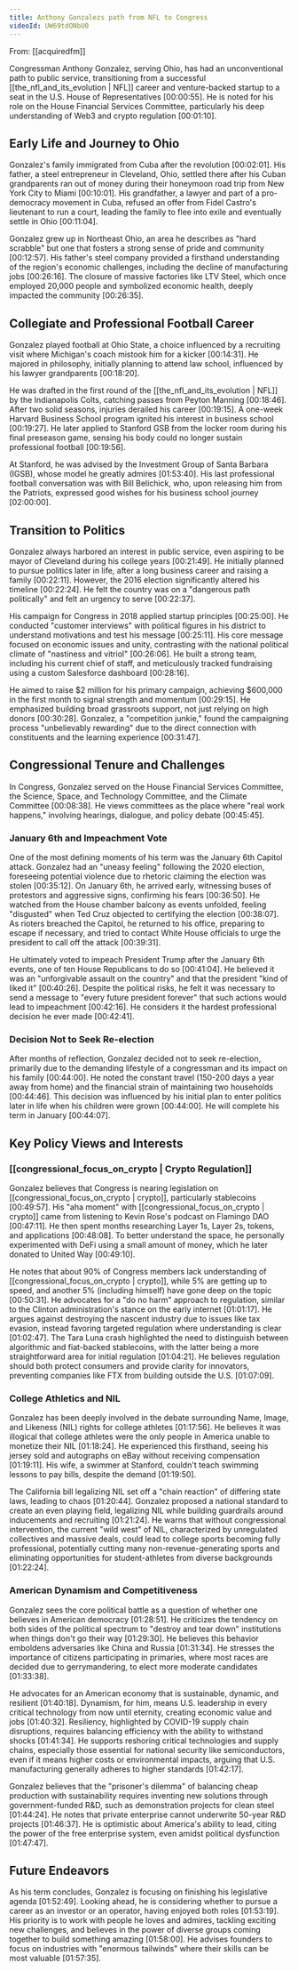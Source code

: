 ```yaml
---
title: Anthony Gonzalezs path from NFL to Congress
videoId: UW69tdONbU0
---
```


From: [[acquiredfm]] <br/> 

Congressman Anthony Gonzalez, serving Ohio, has had an unconventional path to public service, transitioning from a successful [[the_nfl_and_its_evolution | NFL]] career and venture-backed startup to a seat in the U.S. House of Representatives <a class="yt-timestamp" data-t="00:00:55">[00:00:55]</a>. He is noted for his role on the House Financial Services Committee, particularly his deep understanding of Web3 and crypto regulation <a class="yt-timestamp" data-t="00:01:10">[00:01:10]</a>.

## Early Life and Journey to Ohio

Gonzalez's family immigrated from Cuba after the revolution <a class="yt-timestamp" data-t="00:02:01">[00:02:01]</a>. His father, a steel entrepreneur in Cleveland, Ohio, settled there after his Cuban grandparents ran out of money during their honeymoon road trip from New York City to Miami <a class="yt-timestamp" data-t="00:10:01">[00:10:01]</a>. His grandfather, a lawyer and part of a pro-democracy movement in Cuba, refused an offer from Fidel Castro's lieutenant to run a court, leading the family to flee into exile and eventually settle in Ohio <a class="yt-timestamp" data-t="00:11:04">[00:11:04]</a>.

Gonzalez grew up in Northeast Ohio, an area he describes as "hard scrabble" but one that fosters a strong sense of pride and community <a class="yt-timestamp" data-t="00:12:57">[00:12:57]</a>. His father's steel company provided a firsthand understanding of the region's economic challenges, including the decline of manufacturing jobs <a class="yt-timestamp" data-t="00:26:16">[00:26:16]</a>. The closure of massive factories like LTV Steel, which once employed 20,000 people and symbolized economic health, deeply impacted the community <a class="yt-timestamp" data-t="00:26:35">[00:26:35]</a>.

## Collegiate and Professional Football Career

Gonzalez played football at Ohio State, a choice influenced by a recruiting visit where Michigan's coach mistook him for a kicker <a class="yt-timestamp" data-t="00:14:31">[00:14:31]</a>. He majored in philosophy, initially planning to attend law school, influenced by his lawyer grandparents <a class="yt-timestamp" data-t="00:18:20">[00:18:20]</a>.

He was drafted in the first round of the [[the_nfl_and_its_evolution | NFL]] by the Indianapolis Colts, catching passes from Peyton Manning <a class="yt-timestamp" data-t="00:18:46">[00:18:46]</a>. After two solid seasons, injuries derailed his career <a class="yt-timestamp" data-t="00:19:15">[00:19:15]</a>. A one-week Harvard Business School program ignited his interest in business school <a class="yt-timestamp" data-t="00:19:27">[00:19:27]</a>. He later applied to Stanford GSB from the locker room during his final preseason game, sensing his body could no longer sustain professional football <a class="yt-timestamp" data-t="00:19:56">[00:19:56]</a>.

At Stanford, he was advised by the Investment Group of Santa Barbara (IGSB), whose model he greatly admires <a class="yt-timestamp" data-t="01:53:40">[01:53:40]</a>. His last professional football conversation was with Bill Belichick, who, upon releasing him from the Patriots, expressed good wishes for his business school journey <a class="yt-timestamp" data-t="02:00:00">[02:00:00]</a>.

## Transition to Politics

Gonzalez always harbored an interest in public service, even aspiring to be mayor of Cleveland during his college years <a class="yt-timestamp" data-t="00:21:49">[00:21:49]</a>. He initially planned to pursue politics later in life, after a long business career and raising a family <a class="yt-timestamp" data-t="00:22:11">[00:22:11]</a>. However, the 2016 election significantly altered his timeline <a class="yt-timestamp" data-t="00:22:24">[00:22:24]</a>. He felt the country was on a "dangerous path politically" and felt an urgency to serve <a class="yt-timestamp" data-t="00:22:37">[00:22:37]</a>.

His campaign for Congress in 2018 applied startup principles <a class="yt-timestamp" data-t="00:25:00">[00:25:00]</a>. He conducted "customer interviews" with political figures in his district to understand motivations and test his message <a class="yt-timestamp" data-t="00:25:11">[00:25:11]</a>. His core message focused on economic issues and unity, contrasting with the national political climate of "nastiness and vitriol" <a class="yt-timestamp" data-t="00:26:06">[00:26:06]</a>. He built a strong team, including his current chief of staff, and meticulously tracked fundraising using a custom Salesforce dashboard <a class="yt-timestamp" data-t="00:28:16">[00:28:16]</a>.

He aimed to raise $2 million for his primary campaign, achieving $600,000 in the first month to signal strength and momentum <a class="yt-timestamp" data-t="00:29:15">[00:29:15]</a>. He emphasized building broad grassroots support, not just relying on high donors <a class="yt-timestamp" data-t="00:30:28">[00:30:28]</a>. Gonzalez, a "competition junkie," found the campaigning process "unbelievably rewarding" due to the direct connection with constituents and the learning experience <a class="yt-timestamp" data-t="00:31:47">[00:31:47]</a>.

## Congressional Tenure and Challenges

In Congress, Gonzalez served on the House Financial Services Committee, the Science, Space, and Technology Committee, and the Climate Committee <a class="yt-timestamp" data-t="00:08:38">[00:08:38]</a>. He views committees as the place where "real work happens," involving hearings, dialogue, and policy debate <a class="yt-timestamp" data-t="00:45:45">[00:45:45]</a>.

### January 6th and Impeachment Vote
One of the most defining moments of his term was the January 6th Capitol attack. Gonzalez had an "uneasy feeling" following the 2020 election, foreseeing potential violence due to rhetoric claiming the election was stolen <a class="yt-timestamp" data-t="00:35:12">[00:35:12]</a>. On January 6th, he arrived early, witnessing buses of protestors and aggressive signs, confirming his fears <a class="yt-timestamp" data-t="00:36:50">[00:36:50]</a>. He watched from the House chamber balcony as events unfolded, feeling "disgusted" when Ted Cruz objected to certifying the election <a class="yt-timestamp" data-t="00:38:07">[00:38:07]</a>. As rioters breached the Capitol, he returned to his office, preparing to escape if necessary, and tried to contact White House officials to urge the president to call off the attack <a class="yt-timestamp" data-t="00:39:31">[00:39:31]</a>.

He ultimately voted to impeach President Trump after the January 6th events, one of ten House Republicans to do so <a class="yt-timestamp" data-t="00:41:04">[00:41:04]</a>. He believed it was an "unforgivable assault on the country" and that the president "kind of liked it" <a class="yt-timestamp" data-t="00:40:26">[00:40:26]</a>. Despite the political risks, he felt it was necessary to send a message to "every future president forever" that such actions would lead to impeachment <a class="yt-timestamp" data-t="00:42:16">[00:42:16]</a>. He considers it the hardest professional decision he ever made <a class="yt-timestamp" data-t="00:42:41">[00:42:41]</a>.

### Decision Not to Seek Re-election
After months of reflection, Gonzalez decided not to seek re-election, primarily due to the demanding lifestyle of a congressman and its impact on his family <a class="yt-timestamp" data-t="00:44:00">[00:44:00]</a>. He noted the constant travel (150-200 days a year away from home) and the financial strain of maintaining two households <a class="yt-timestamp" data-t="00:44:46">[00:44:46]</a>. This decision was influenced by his initial plan to enter politics later in life when his children were grown <a class="yt-timestamp" data-t="00:44:00">[00:44:00]</a>. He will complete his term in January <a class="yt-timestamp" data-t="00:44:07">[00:44:07]</a>.

## Key Policy Views and Interests

### [[congressional_focus_on_crypto | Crypto Regulation]]
Gonzalez believes that Congress is nearing legislation on [[congressional_focus_on_crypto | crypto]], particularly stablecoins <a class="yt-timestamp" data-t="00:49:57">[00:49:57]</a>. His "aha moment" with [[congressional_focus_on_crypto | crypto]] came from listening to Kevin Rose's podcast on Flamingo DAO <a class="yt-timestamp" data-t="00:47:11">[00:47:11]</a>. He then spent months researching Layer 1s, Layer 2s, tokens, and applications <a class="yt-timestamp" data-t="00:48:08">[00:48:08]</a>. To better understand the space, he personally experimented with DeFi using a small amount of money, which he later donated to United Way <a class="yt-timestamp" data-t="00:49:10">[00:49:10]</a>.

He notes that about 90% of Congress members lack understanding of [[congressional_focus_on_crypto | crypto]], while 5% are getting up to speed, and another 5% (including himself) have gone deep on the topic <a class="yt-timestamp" data-t="00:50:31">[00:50:31]</a>. He advocates for a "do no harm" approach to regulation, similar to the Clinton administration's stance on the early internet <a class="yt-timestamp" data-t="01:01:17">[01:01:17]</a>. He argues against destroying the nascent industry due to issues like tax evasion, instead favoring targeted regulation where understanding is clear <a class="yt-timestamp" data-t="01:02:47">[01:02:47]</a>. The Tara Luna crash highlighted the need to distinguish between algorithmic and fiat-backed stablecoins, with the latter being a more straightforward area for initial regulation <a class="yt-timestamp" data-t="01:04:21">[01:04:21]</a>. He believes regulation should both protect consumers and provide clarity for innovators, preventing companies like FTX from building outside the U.S. <a class="yt-timestamp" data-t="01:07:09">[01:07:09]</a>.

### College Athletics and NIL
Gonzalez has been deeply involved in the debate surrounding Name, Image, and Likeness (NIL) rights for college athletes <a class="yt-timestamp" data-t="01:17:56">[01:17:56]</a>. He believes it was illogical that college athletes were the only people in America unable to monetize their NIL <a class="yt-timestamp" data-t="01:18:24">[01:18:24]</a>. He experienced this firsthand, seeing his jersey sold and autographs on eBay without receiving compensation <a class="yt-timestamp" data-t="01:19:11">[01:19:11]</a>. His wife, a swimmer at Stanford, couldn't teach swimming lessons to pay bills, despite the demand <a class="yt-timestamp" data-t="01:19:50">[01:19:50]</a>.

The California bill legalizing NIL set off a "chain reaction" of differing state laws, leading to chaos <a class="yt-timestamp" data-t="01:20:44">[01:20:44]</a>. Gonzalez proposed a national standard to create an even playing field, legalizing NIL while building guardrails around inducements and recruiting <a class="yt-timestamp" data-t="01:21:24">[01:21:24]</a>. He warns that without congressional intervention, the current "wild west" of NIL, characterized by unregulated collectives and massive deals, could lead to college sports becoming fully professional, potentially cutting many non-revenue-generating sports and eliminating opportunities for student-athletes from diverse backgrounds <a class="yt-timestamp" data-t="01:22:24">[01:22:24]</a>.

### American Dynamism and Competitiveness
Gonzalez sees the core political battle as a question of whether one believes in American democracy <a class="yt-timestamp" data-t="01:28:51">[01:28:51]</a>. He criticizes the tendency on both sides of the political spectrum to "destroy and tear down" institutions when things don't go their way <a class="yt-timestamp" data-t="01:29:30">[01:29:30]</a>. He believes this behavior emboldens adversaries like China and Russia <a class="yt-timestamp" data-t="01:31:34">[01:31:34]</a>. He stresses the importance of citizens participating in primaries, where most races are decided due to gerrymandering, to elect more moderate candidates <a class="yt-timestamp" data-t="01:33:38">[01:33:38]</a>.

He advocates for an American economy that is sustainable, dynamic, and resilient <a class="yt-timestamp" data-t="01:40:18">[01:40:18]</a>. Dynamism, for him, means U.S. leadership in every critical technology from now until eternity, creating economic value and jobs <a class="yt-timestamp" data-t="01:40:32">[01:40:32]</a>. Resiliency, highlighted by COVID-19 supply chain disruptions, requires balancing efficiency with the ability to withstand shocks <a class="yt-timestamp" data-t="01:41:34">[01:41:34]</a>. He supports reshoring critical technologies and supply chains, especially those essential for national security like semiconductors, even if it means higher costs or environmental impacts, arguing that U.S. manufacturing generally adheres to higher standards <a class="yt-timestamp" data-t="01:42:17">[01:42:17]</a>.

Gonzalez believes that the "prisoner's dilemma" of balancing cheap production with sustainability requires inventing new solutions through government-funded R&D, such as demonstration projects for clean steel <a class="yt-timestamp" data-t="01:44:24">[01:44:24]</a>. He notes that private enterprise cannot underwrite 50-year R&D projects <a class="yt-timestamp" data-t="01:46:37">[01:46:37]</a>. He is optimistic about America's ability to lead, citing the power of the free enterprise system, even amidst political dysfunction <a class="yt-timestamp" data-t="01:47:47">[01:47:47]</a>.

## Future Endeavors

As his term concludes, Gonzalez is focusing on finishing his legislative agenda <a class="yt-timestamp" data-t="01:52:49">[01:52:49]</a>. Looking ahead, he is considering whether to pursue a career as an investor or an operator, having enjoyed both roles <a class="yt-timestamp" data-t="01:53:19">[01:53:19]</a>. His priority is to work with people he loves and admires, tackling exciting new challenges, and believes in the power of diverse groups coming together to build something amazing <a class="yt-timestamp" data-t="01:58:00">[01:58:00]</a>. He advises founders to focus on industries with "enormous tailwinds" where their skills can be most valuable <a class="yt-timestamp" data-t="01:57:35">[01:57:35]</a>.